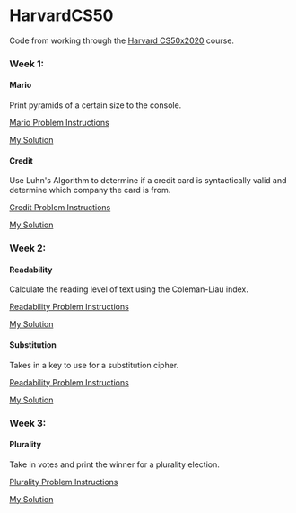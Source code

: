# HarvardCS50
Code from working through the [Harvard CS50x2020](https://online-learning.harvard.edu/course/cs50-introduction-computer-science?delta=0) course.

### Week 1:
#### Mario
Print pyramids of a certain size to the console.

[Mario Problem Instructions](https://cs50.harvard.edu/x/2021/psets/1/mario/more/)

[My Solution](https://github.com/JemCopeCodes/HarvardCS50/blob/main/Week1/mario.c)
#### Credit
Use Luhn's Algorithm to determine if a credit card is syntactically valid and determine which company the card is from.

[Credit Problem Instructions](https://cs50.harvard.edu/x/2021/psets/1/credit/)

[My Solution](https://github.com/JemCopeCodes/HarvardCS50/blob/main/Week1/credit.c)

### Week 2:
#### Readability
Calculate the reading level of text using the Coleman-Liau index.

[Readability Problem Instructions](https://cs50.harvard.edu/x/2021/psets/2/readability/)

[My Solution](https://github.com/JemCopeCodes/HarvardCS50/blob/main/Week2/readability.c)
#### Substitution
Takes in a key to use for a substitution cipher.

[Readability Problem Instructions](https://cs50.harvard.edu/x/2021/psets/2/substitution/)

[My Solution](https://github.com/JemCopeCodes/HarvardCS50/blob/main/Week2/substitution.c)

### Week 3:
#### Plurality
Take in votes and print the winner for a plurality election.

[Plurality Problem Instructions](https://cs50.harvard.edu/x/2021/psets/3/plurality/)

[My Solution](https://github.com/JemCopeCodes/HarvardCS50/blob/main/Week3/plurality.c)
